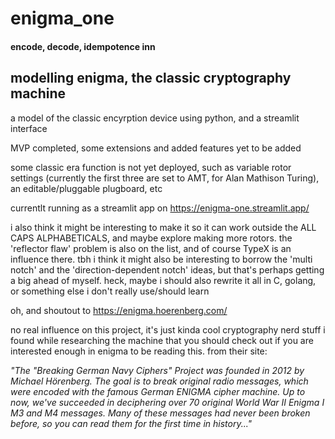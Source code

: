 # enigma_one 

#### encode, decode, idempotence inn


## modelling enigma, the classic cryptography machine


a model of the classic encyrption device using python, and a streamlit interface 

MVP completed, some extensions and added features yet to be added

some classic era function is not yet deployed, such as variable rotor settings (currently the first three are set to AMT, for Alan Mathison Turing), an editable/pluggable plugboard, etc 

currentlt running as a streamlit app on https://enigma-one.streamlit.app/



i also think it might be interesting to make it so it 
can work outside the ALL CAPS ALPHABETICALS, and maybe explore making 
more rotors. the 'reflector flaw' problem is also on the list, 
and of course TypeX is an influence there.  tbh i think it might 
also be interesting to borrow the 'multi notch' and the 
'direction-dependent notch' ideas, but that's perhaps getting 
a big ahead of myself.  heck, maybe i should also rewrite it 
all in C, golang, or something else i don't really use/should learn

oh, and shoutout to https://enigma.hoerenberg.com/

no real influence on this project, it's just kinda cool cryptography nerd stuff i found while researching the machine that you should check out if you are interested enough in enigma to be reading this.  from their site:

_"The "Breaking German Navy Ciphers" Project was founded in 2012 by Michael Hörenberg. The goal is to break original radio messages, which were encoded with the famous German ENIGMA cipher machine. Up to now, we've succeeded in deciphering over 70 original World War II Enigma I M3 and M4 messages. Many of these messages had never been broken before, so you can read them for the first time in history..."_

<!-- 
M:

- core encryption algorithm (encode/decode)
- rotor mechanism (configurable, )
- plugboard: emulating the plugboard for additional encryption permutations.
- user Interface: A secure and user-friendly interface for inputting and decrypting messages.
- Security Protocols: Robust encryption protocols to ensure data integrity and confidentiality.
- Documentation: Comprehensive documentation for users and developers.

S:

C: 

W:
- complete the moscow board, i guess? got too excited geeking out about cryptopgraphy, just got stuck in 


1. scherbius' OG:

- keyboard for input
- lampboard for output
- plugboard for initial substitution
- 3-5 rotors
- reflector

bletchley's exploit: no letter substituted for itself
    it would seem like a good enigma+ extension to try to fix flaw, but that would also potentially become a new flaw if it is implemeted clumsily. given the numebrs involved, 

possible components:
- Rotor class: Represents each rotor with its wiring and rotation mechanism
- Reflector class: Handles the reflection of signals
- Plugboard class: Manages the plugboard connections
- Enigma class: Combines all components and handles the encryption process -->
